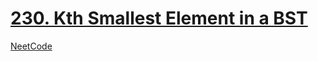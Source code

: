# [230. Kth Smallest Element in a BST](https://leetcode.com/problems/kth-smallest-element-in-a-bst/)

[NeetCode](https://youtu.be/5LUXSvjmGCw)
